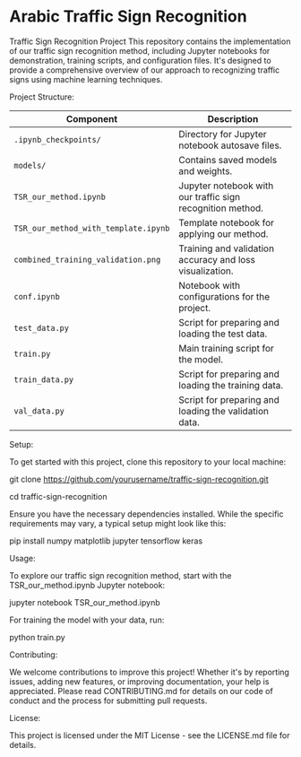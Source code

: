 
# Arabic Traffic Sign Recognition
Traffic Sign Recognition Project This repository contains the implementation of our traffic sign recognition method, including Jupyter notebooks for demonstration, training scripts, and configuration files. It's designed to provide a comprehensive overview of our approach to recognizing traffic signs using machine learning techniques.

Project Structure:

| Component                        | Description                                                               |
|----------------------------------|---------------------------------------------------------------------------|
| `.ipynb_checkpoints/`            | Directory for Jupyter notebook autosave files.                            |
| `models/`                        | Contains saved models and weights.                                        |
| `TSR_our_method.ipynb`           | Jupyter notebook with our traffic sign recognition method.                |
| `TSR_our_method_with_template.ipynb` | Template notebook for applying our method.               |
| `combined_training_validation.png` | Training and validation accuracy and loss visualization. |
| `conf.ipynb`                     | Notebook with configurations for the project.                             |
| `test_data.py`                   | Script for preparing and loading the test data.                           |
| `train.py`                       | Main training script for the model.                                       |
| `train_data.py`                  | Script for preparing and loading the training data.                       |
| `val_data.py`                    | Script for preparing and loading the validation data.                     |


Setup:

To get started with this project, clone this repository to your local machine:

git clone https://github.com/yourusername/traffic-sign-recognition.git

cd traffic-sign-recognition

Ensure you have the necessary dependencies installed. While the specific requirements may vary, a typical setup might look like this:

pip install numpy matplotlib jupyter tensorflow keras

Usage:

To explore our traffic sign recognition method, start with the TSR_our_method.ipynb Jupyter notebook:

jupyter notebook TSR_our_method.ipynb

For training the model with your data, run:

python train.py

Contributing:

We welcome contributions to improve this project! Whether it's by reporting issues, adding new features, or improving documentation, your help is appreciated. Please read CONTRIBUTING.md for details on our code of conduct and the process for submitting pull requests.

License:

This project is licensed under the MIT License - see the LICENSE.md file for details.
